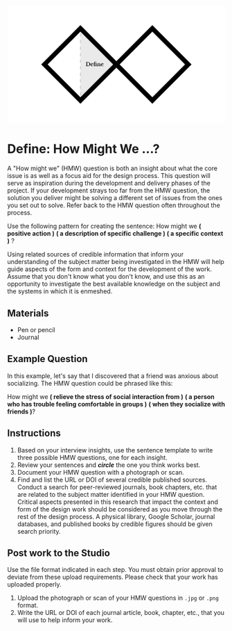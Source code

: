![Double Diamond Define Phase graphic](/assets/dd-process-define-1200px@2x.png)

# Define: How Might We ...?

A "How might we" \(HMW\) question is both an insight about what the core issue is as well as a focus aid for the design process. This question will serve as inspiration during the development and delivery phases of the project. If your development strays too far from the HMW question, the solution you deliver might be solving a different set of issues from the ones you set out to solve. Refer back to the HMW question often throughout the process.

Use the following pattern for creating the sentence: How might we **\( positive action \)** **\( a description of specific challenge \) \( a specific context \)** ?

Using related sources of credible information that inform your understanding of the subject matter being investigated in the HMW will help guide aspects of the form and context for the development of the work. Assume that you don't know what you don't know, and use this as an opportunity to investigate the best available knowledge on the subject and the systems in which it is enmeshed.

## Materials

* Pen or pencil
* Journal

## Example Question

In this example, let's say that I discovered that a friend was anxious about socializing. The HMW question could be phrased like this:

How might we **\( relieve the stress of social interaction from \)** **\( a person who has trouble feeling comfortable in groups \)** **\( when they socialize with friends \)**?

## Instructions

1. Based on your interview insights, use the sentence template to write three possible HMW questions, one for each insight.
2. Review your sentences and _**circle**_ the one you think works best.
3. Document your HMW question with a photograph or scan.
4. Find and list the URL or DOI of several credible published sources. Conduct a search for peer-reviewed journals, book chapters, etc. that are related to the subject matter identified in your HMW question. Critical aspects presented in this research that impact the context and form of the design work should be considered as you move through the rest of the design process. A physical library, Google Scholar, journal databases, and published books by credible figures should be given search priority. 

## Post work to the Studio

Use the file format indicated in each step. You must obtain prior approval to deviate from these upload requirements. Please check that your work has uploaded properly.

1. Upload the photograph or scan of your HMW questions in `.jpg` or `.png` format.
2. Write the URL or DOI of each journal article, book, chapter, etc., that you will use to help inform your work.

